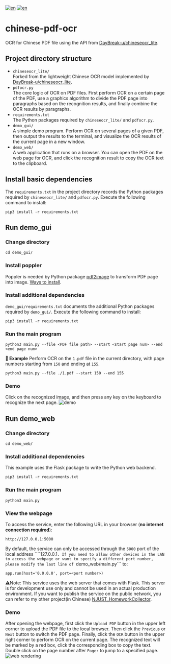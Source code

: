 [![en](https://img.shields.io/badge/README-en-red.svg)](./README.md)
[![en](https://img.shields.io/badge/README-en-gre.svg)](./README.en.md)

# chinese-pdf-ocr
OCR for Chinese PDF file using the API from [DayBreak-u/chineseocr\_lite](https://github.com/DayBreak-u/chineseocr_lite).

## Project directory structure
- ```chineseocr_lite/```  
Forked from the lightweight Chinese OCR model implemented by [DayBreak-u/chineseocr\_lite](https://github.com/DayBreak-u/chineseocr_lite).
- ```pdfocr.py```  
The core logic of OCR on PDF files. First perform OCR on a certain page of the PDF, use a graphics algorithm to divide the PDF page into paragraphs based on the recognition results, and finally combine the OCR results by paragraphs.
- ```requirements.txt```  
The Python packages required by ```chineseocr_lite/``` and ```pdfocr.py```.
- ```demo_gui/```  
A simple demo program. Perform OCR on several pages of a given PDF, then output the results to the terminal, and visualize the OCR results of the current page in a new window.
- ```demo_web/```  
A web application that runs on a browser. You can open the PDF on the web page for OCR, and click the recognition result to copy the OCR text to the clipboard.

## Install basic dependencies
The ``requirements.txt`` in the project directory records the Python packages required by ```chineseocr_lite/``` and ```pdfocr.py```. Execute the following command to install:
````
pip3 install -r requirements.txt
````

## Run demo_gui
### Change directory
````
cd demo_gui/
````

### Install poppler
Poppler is needed by Python package [pdf2image](https://github.com/Belval/pdf2image) to transform PDF page into image. [Ways to install](https://github.com/Belval/pdf2image#windows).

### Install additional dependencies
```demo_gui/requirements.txt``` documents the additional Python packages required by ```demo_gui/```. Execute the following command to install:
````
pip3 install -r requirements.txt
````

### Run the main program
````
python3 main.py --file <PDF file path> --start <start page num> --end <end page num>
````
**📘 Example**
Perform OCR on the ```1.pdf``` file in the current directory, with page numbers starting from ```150``` and ending at ```155```.
````
python3 main.py --file ./1.pdf --start 150 --end 155
````

### Demo
Click on the recognized image, and then press any key on the keyboard to recognize the next page.
![demo](assets/demo.png)

## Run demo_web
### Change directory
````
cd demo_web/
````

### Install additional dependencies
This example uses the Flask package to write the Python web backend.
````
pip3 install -r requirements.txt
````

### Run the main program
````
python3 main.py
````

### View the webpage
To access the service, enter the following URL in your browser (**no internet connection required**):
````
http://127.0.0.1:5000
````
By default, the service can only be accessed through the ```5000``` port of the local address ````127.0.0.1```. If you need to allow other devices in the LAN to access the webpage or want to specify a different port number, please modify the last line of ```demo_web/main.py``` to:
````
app.run(host='0.0.0.0', port=<port number>)
````
⚠️Note:
This service uses the web server that comes with Flask. This server is for development use only and cannot be used in an actual production environment. If you want to publish the service on the public network, you can refer to my other project(in Chinese) [NJUST_HomeworkCollector](https://github.com/NewComer00/NJUST_HomeworkCollector).

### Demo
After opening the webpage, first click the ```Upload PDF``` button in the upper left corner to upload the PDF file to the local browser. Then click the ```Previous``` or ```Next``` button to switch the PDF page. Finally, click the ```OCR``` button in the upper right corner to perform OCR on the current page. The recognized text will be marked by a red box, click the corresponding box to copy the text. Double click on the page number after ```Page:``` to jump to a specified page.
![web rendering](assets/demo_web.png)
